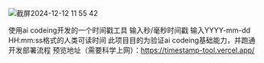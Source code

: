 ![截屏2024-12-12 11 55 42](https://github.com/user-attachments/assets/1817c093-55e9-4dcd-bb40-095e7afc195e)




使用ai codeing开发的一个时间戳工具
输入秒/毫秒时间戳
输入YYYY-mm-dd HH:mm:ss格式的人类可读时间
此项目目的为验证ai codeing基础能力，并跑通开发部署流程
预览地址（需要科学上网）：https://timestamp-tool.vercel.app/
